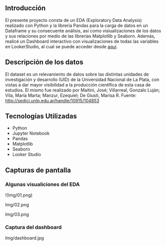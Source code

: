 ## Introducción

El presente proyecto consta de un EDA (Exploratory Data Analysis) realizado con Python y la librería Pandas para la carga de datos en un Dataframe y su consecuente análisis, así como visiualizaciones de los datos y sus relaciones por medio de las librerías Matplotlib y Seaborn.
Además, realicé un Dashboard interactivo con visualizaciones de todas las variables en LookerStudio, al cual se puede acceder desde <a href="https://lookerstudio.google.com/s/lXLnJXsKqjk" target="_blank">aquí</a>.

## Descripción de los datos

El dataset es un relevamiento de datos sobre las distintas unidades de investigación y desarrollo (UID) de la Universidad Nacional de La Plata, con vistas a dar mayor visibilidad a la producción científica de esta casa de estudios. El mismo fue realizado por Maitini, José; Villarreal, Gonzalo Luján; Vila, María Marta; Manzur, Ezequiel; De Giusti, Marisa R. Fuente: http://sedici.unlp.edu.ar/handle/10915/104853

## Tecnologías Utilizadas

- Python
- Jupyter Notebook
- Pandas
- Matplotlib
- Seaborn
- Looker Studio

## Capturas de pantalla

### Algunas visualiciones del EDA

!(Img/01.png)

Img/02.png

Img/03.png

### Captura del dashboard

Img/dashboard.jpg
